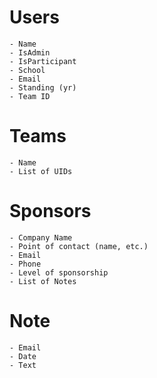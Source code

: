 Users
=====
	- Name
	- IsAdmin
	- IsParticipant
	- School
	- Email
	- Standing (yr)
	- Team ID

Teams
=====
	- Name
	- List of UIDs

Sponsors
========
	- Company Name
	- Point of contact (name, etc.)
	- Email
	- Phone
	- Level of sponsorship
	- List of Notes

Note
====
	- Email
	- Date
	- Text
